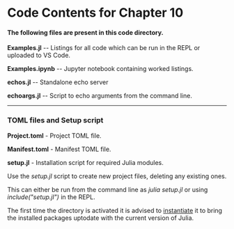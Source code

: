 # Code Contents for Chapter 10

#### The following files are present in this code directory.

**Examples.jl** -- Listings for all code which can be run in the REPL or uploaded to VS Code.

**Examples.ipynb** -- Jupyter notebook containing worked listings.

**echos.jl** -- Standalone echo server

**echoargs.jl** -- Script to echo arguments from the command line.

---

### TOML files and Setup script

**Project.toml** - Project TOML file.

**Manifest.toml** - Manifest TOML file.

**setup.jl** - Installation script for required Julia modules.

Use the *setup.jl* script to create new project files, deleting any existing ones.

This can either be run from the command line as *julia setup.jl* or using *include("setup.jl")* in the REPL.

The first time the directory is activated it is advised to <u>instantiate</u> it to bring the installed packages uptodate with the current version of Julia.
